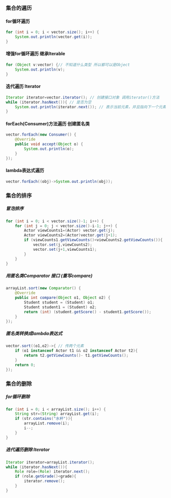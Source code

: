 ### 集合的遍历 
#### for循环遍历
```java
for (int i = 0; i < vector.size(); i++) {
    System.out.println(vector.get(i));
}
```
#### 增强for循环遍历 继承Iterable
```java
for (Object v:vector) {// 不知道什么类型 所以都可以是Object
    System.out.println(v);
}
```
#### 迭代遍历 Iterator
```java
Iterator iterator=vector.iterator(); // 创建接口对象 调用iterator()方法
while (iterator.hasNext()){ // 是否为空
    System.out.println(iterator.next()); // 表示当前元素，并且指向下一个元素
}
```
#### forEach(Consumer)方法遍历 创建匿名类
```java
vector.forEach(new Consumer() {
    @Override
    public void accept(Object o) {
        System.out.println(o);
    }
});
```
#### lambda表达式遍历

```java
vector.forEach((obj)->System.out.println(obj));
```

### 集合的排序

##### 冒泡排序

```java
for (int i = 0; i < vector.size()-1; i++) {
    for (int j = 0; j < vector.size()-i-1; j++) {
        Actor viewCounts1=(Actor) vector.get(j);
        Actor viewCounts2=(Actor)vector.get(j+1);
        if (viewCounts1.getViewCounts()<viewCounts2.getViewCounts()){
            vector.set(j,viewCounts2);
            vector.set(j+1,viewCounts1);
        }
    }
}
```

##### 用匿名类Comparator 接口 (重写compare)

```java
arrayList.sort(new Comparator() {
    @Override
    public int compare(Object o1, Object o2) {
        Student student = (Student) o1;
        Student student1 = (Student) o2;
        return (int) (student.getScore() - student1.getScore());
    }
});
```

##### 匿名类转换成lambda表达式


```java
vector.sort((o1,o2)->{ // 传两个元素
    if (o1 instanceof Actor t1 && o2 instanceof Actor t2){
        return t2.getViewCounts()- t1.getViewCounts();
    }
    return 0;
});
```

### 集合的删除

##### for循环删除

```java
for (int i = 0; i < arrayList.size(); i++) {
    String str=(String) arrayList.get(i);
    if (str.contains("水杯")){
        arrayList.remove(i);
        i--;
    }
}
```

##### 迭代遍历删除 Iterator

```java
Iterator iterator=arrayList.iterator();
while (iterator.hasNext()){
    Role role=(Role) iterator.next();
    if (role.getGrade()<grade){
        iterator.remove();
    }
}
```

